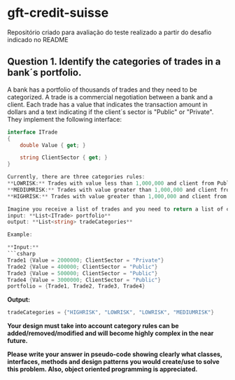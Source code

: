 # gft-credit-suisse
Repositório criado para avaliação do teste realizado a partir do desafio indicado no README

## Question 1. Identify the categories of trades in a bank´s portfolio.
A bank has a portfolio of thousands of trades and they need to be categorized.
A trade is a commercial negotiation between a bank and a client.
Each trade has a value that indicates the transaction amount in dollars and a text indicating if the client´s sector is "Public" or "Private". They implement the following interface:

```csharp
interface ITrade
{
    double Value { get; }

    string ClientSector { get; }
}

Currently, there are three categories rules:
**LOWRISK:** Trades with value less than 1,000,000 and client from Public Sector
**MEDIUMRISK:** Trades with value greater than 1,000,000 and client from Public Sector
**HIGHRISK:** Trades with value greater than 1,000,000 and client from Private Sector

Imagine you receive a list of trades and you need to return a list of categories as below:
input: **List<ITrade> portfolio**
output: **List<string> tradeCategories**

Example:

**Input:**
```csharp
Trade1 {Value = 2000000; ClientSector = "Private"}
Trade2 {Value = 400000; ClientSector = "Public"}
Trade3 {Value = 500000; ClientSector = "Public"}
Trade4 {Value = 3000000; ClientSector = "Public"}
portfolio = {Trade1, Trade2, Trade3, Trade4}
```
**Output:**
```csharp
tradeCategories = {"HIGHRISK", "LOWRISK", "LOWRISK", "MEDIUMRISK"}
```
**Your design must take into account category rules can be added/removed/modified and will become highly complex in the near future.**

**Please write your answer in pseudo-code showing clearly what classes, interfaces, methods and design patterns you would create/use to solve this problem. Also, object oriented programming is appreciated.**
